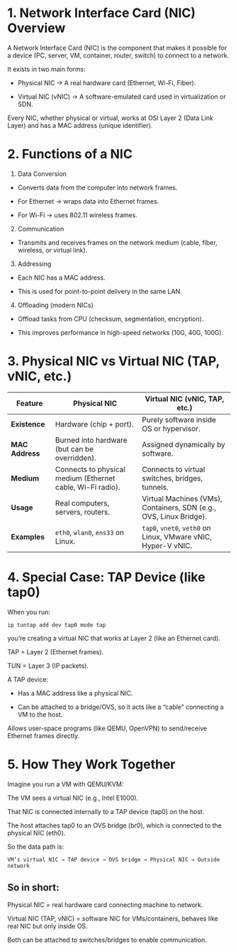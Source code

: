 # 1. Network Interface Card (NIC) Overview

A Network Interface Card (NIC) is the component that makes it possible for a device (PC, server, VM, container, router, switch) to connect to a network.

It exists in two main forms:

- Physical NIC → A real hardware card (Ethernet, Wi-Fi, Fiber).

- Virtual NIC (vNIC) → A software-emulated card used in virtualization or SDN.

Every NIC, whether physical or virtual, works at OSI Layer 2 (Data Link Layer) and has a MAC address (unique identifier).

# 2. Functions of a NIC

1. Data Conversion

- Converts data from the computer into network frames.

- For Ethernet → wraps data into Ethernet frames.

- For Wi-Fi → uses 802.11 wireless frames.

2. Communication

- Transmits and receives frames on the network medium (cable, fiber, wireless, or virtual link).

3. Addressing

- Each NIC has a MAC address.

- This is used for point-to-point delivery in the same LAN.

4. Offloading (modern NICs)

- Offload tasks from CPU (checksum, segmentation, encryption).

- This improves performance in high-speed networks (10G, 40G, 100G).

# 3. Physical NIC vs Virtual NIC (TAP, vNIC, etc.)

| Feature         | **Physical NIC**                                           | **Virtual NIC (vNIC, TAP, etc.)**                                  |
| --------------- | ---------------------------------------------------------- | ------------------------------------------------------------------ |
| **Existence**   | Hardware (chip + port).                                    | Purely software inside OS or hypervisor.                           |
| **MAC Address** | Burned into hardware (but can be overridden).              | Assigned dynamically by software.                                  |
| **Medium**      | Connects to physical medium (Ethernet cable, Wi-Fi radio). | Connects to virtual switches, bridges, tunnels.                    |
| **Usage**       | Real computers, servers, routers.                          | Virtual Machines (VMs), Containers, SDN (e.g., OVS, Linux Bridge). |
| **Examples**    | `eth0`, `wlan0`, `ens33` on Linux.                         | `tap0`, `vnet0`, `veth0` on Linux, VMware vNIC, Hyper-V vNIC.      |


# 4. Special Case: TAP Device (like tap0)

When you run:

```
ip tuntap add dev tap0 mode tap
```

you’re creating a virtual NIC that works at Layer 2 (like an Ethernet card).

TAP = Layer 2 (Ethernet frames).

TUN = Layer 3 (IP packets).

A TAP device:

- Has a MAC address like a physical NIC.

- Can be attached to a bridge/OVS, so it acts like a “cable” connecting a VM to the host.

Allows user-space programs (like QEMU, OpenVPN) to send/receive Ethernet frames directly.

# 5. How They Work Together

Imagine you run a VM with QEMU/KVM:

The VM sees a virtual NIC (e.g., Intel E1000).

That NIC is connected internally to a TAP device (tap0) on the host.

The host attaches tap0 to an OVS bridge (br0), which is connected to the physical NIC (eth0).

So the data path is:

`VM’s virtual NIC → TAP device → OVS bridge → Physical NIC → Outside network`

## So in short:

Physical NIC = real hardware card connecting machine to network.

Virtual NIC (TAP, vNIC) = software NIC for VMs/containers, behaves like real NIC but only inside OS.

Both can be attached to switches/bridges to enable communication.